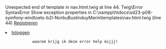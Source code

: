 Unexpected end of template in nav.html.twig at line 44.
Twig\Error\
SyntaxError
Show exception properties
in C:\xampp\htdocs\sd23-p08-symfony-eindtoets-b2l-NorbuBustinduyMarin\templates\nav.html.twig (line 44)
                    <a class="nav-link py-3 px-0 px-lg-3 rounded" href="{{ path('app_register') }}">                        Registreren                    </a>                </li>                <li class="nav-item mx-0 mx-lg-1">                    <a class="nav-link py-3 px-0 px-lg-3 rounded" href="{{ path('app_login') }}">                        Inloggen                    </a>                </li>

                waarom krijg ik deze error help mijjj!
